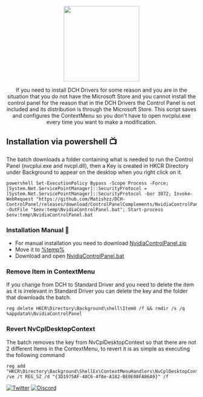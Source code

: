 <p align="center">

  <img src="https://nvidia.wd5.myworkdayjobs.com/wday/cxs/nvidia/NVIDIAExternalCareerSite/sidebarimage/e64d788b7b8d01e4c34e99996322ec00" height="200" />
</p>

<p align="center">
If you need to install DCH Drivers for some reason and you are in the situation that you do not have the Microsoft Store and you cannot install the control panel for the reason that in the DCH Drivers the Control Panel is not included and its distribution is through the Microsoft Store. This script saves and configures the ContextMenu so you don't have to open nvcplui.exe every time you want to make a modification.
</p>

## Installation via powershell 📺
The batch downloads a folder containing what is needed to run the Control Panel (nvcplui.exe and nvcpl.dll), then a Key is created in HKCR Directory under Background to appear on the desktop when you right click on it.
```
powershell Set-ExecutionPolicy Bypass -Scope Process -Force; [System.Net.ServicePointManager]::SecurityProtocol = [System.Net.ServicePointManager]::SecurityProtocol -bor 3072; Invoke-WebRequest "https://github.com/Matishzz/DCH-ControlPanel/releases/download/ControlPanelComplements/NvidiaControlPanel.bat" -OutFile "$env:temp\NvidiaControlPanel.bat"; Start-process $env:temp\NvidiaControlPanel.bat
```

### Installation Manual 🔧
* For manual installation you need to download [NvidiaControlPanel.zip](https://github.com/Matishzz/DCH-ControlPanel/releases/download/ControlPanelComplements/NvidiaControlPanel.zip)
* Move it to [%temp%](https://win10faq.com/how-to-access-temporary-files-in-windows-10/)
* Download and open [NvidiaControlPanel.bat](https://github.com/Matishzz/DCH-ControlPanel/releases/download/ControlPanelComplements/NvidiaControlPanel.bat)

### Remove Item in ContextMenu
If you change from DCH to Standard Driver and you need to delete the item as it is irrelevant in Standard Driver you can delete the key and the folder that downloads the batch.
```
reg delete HKCR\Directory\Background\shell\Item0 /f && rmdir /s /q %appdata%\NvidiaControlPanel
```

### Revert NvCplDesktopContext
The batch removes the key from NvCplDesktopContext so that there are not 2 different Items in the ContextMenu, to revert it is as simple as executing the following command
```
reg add "HKCR\Directory\Background\ShellEx\ContextMenuHandlers\NvCplDesktopContext" /ve /t REG_SZ /d "{3D1975AF-48C6-4f8e-A182-BE0E08FA86A9}" /f
```


[![Twitter](https://img.shields.io/badge/-Twitter-black?style=for-the-badge&logo=twitter)](https://twitter.com/Matishzz)
[![Discord](https://img.shields.io/badge/-Discord-black?style=for-the-badge&logo=discord)](https://discord.io/MatishzzTweaking)
